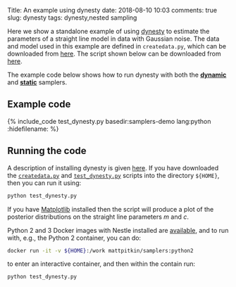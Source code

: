 Title: An example using dynesty
date: 2018-08-10 10:03
comments: true
slug: dynesty
tags: dynesty,nested sampling

<!-- PELICAN_BEGIN_SUMMARY -->
Here we show a standalone example of using [dynesty](https://dynesty.readthedocs.io) to
estimate the parameters of a straight line model in data with Gaussian noise. The
data and model used in this example are defined in `createdata.py`, which can be downloaded
from [here](http://mattpitkin.github.io/samplers-demo/downloads/code/createdata.py). The
script shown below can be downloaded from [here](http://mattpitkin.github.io/samplers-demo/downloads/code/test_Nestle.py).
<!-- PELICAN_END_SUMMARY -->

The example code below shows how to run dynesty with both the
[**dynamic**](https://dynesty.readthedocs.io/en/latest/dynamic.html#dynamic-nested-sampling)
and [**static**](https://dynesty.readthedocs.io/en/latest/dynamic.html#static-nested-sampling) samplers.

## Example code

{% include_code test_dynesty.py basedir:samplers-demo lang:python :hidefilename: %}

## Running the code

A description of installing dynesty is given [here](http://mattpitkin.github.io/samplers-demo/pages/samplers-samplers-everywhere/#dynesty). If you have downloaded the [`createdata.py`](http://mattpitkin.github.io/samplers-demo/downloads/code/createdata.py) and [`test_dynesty.py`](http://mattpitkin.github.io/samplers-demo/downloads/code/test_dynesty.py) scripts into the directory `${HOME}`, then you can run it using:

```bash
python test_dynesty.py
```

If you have [Matplotlib](https://matplotlib.org/) installed then the script will produce a plot of the posterior distributions
on the straight line parameters $m$ and $c$.

Python 2 and 3 Docker images with Nestle installed are [available](https://hub.docker.com/r/mattpitkin/samplers/tags/), and to run with, e.g., the Python 2 container, you can do:

```bash
docker run -it -v ${HOME}:/work mattpitkin/samplers:python2
```

to enter an interactive container, and then within the contain run:

```bash
python test_dynesty.py
```

